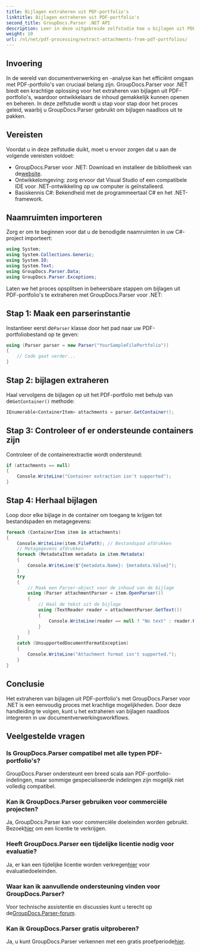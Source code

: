 ```yaml
---
title: Bijlagen extraheren uit PDF-portfolio's
linktitle: Bijlagen extraheren uit PDF-portfolio's
second_title: GroupDocs.Parser .NET API
description: Leer in deze uitgebreide zelfstudie hoe u bijlagen uit PDF-portfolio's kunt extraheren met GroupDocs.Parser voor .NET.
weight: 10
url: /nl/net/pdf-processing/extract-attachments-from-pdf-portfolios/
---
```

## Invoering
In de wereld van documentverwerking en -analyse kan het efficiënt omgaan met PDF-portfolio's van cruciaal belang zijn. GroupDocs.Parser voor .NET biedt een krachtige oplossing voor het extraheren van bijlagen uit PDF-portfolio's, waardoor ontwikkelaars de inhoud gemakkelijk kunnen openen en beheren. In deze zelfstudie wordt u stap voor stap door het proces geleid, waarbij u GroupDocs.Parser gebruikt om bijlagen naadloos uit te pakken.
## Vereisten
Voordat u in deze zelfstudie duikt, moet u ervoor zorgen dat u aan de volgende vereisten voldoet:
-  GroupDocs.Parser voor .NET: Download en installeer de bibliotheek van de[website](https://releases.groupdocs.com/parser/net/).
- Ontwikkelomgeving: zorg ervoor dat Visual Studio of een compatibele IDE voor .NET-ontwikkeling op uw computer is geïnstalleerd.
- Basiskennis C#: Bekendheid met de programmeertaal C# en het .NET-framework.

## Naamruimten importeren
Zorg er om te beginnen voor dat u de benodigde naamruimten in uw C#-project importeert:
```csharp
using System;
using System.Collections.Generic;
using System.IO;
using System.Text;
using GroupDocs.Parser.Data;
using GroupDocs.Parser.Exceptions;
```
Laten we het proces opsplitsen in beheersbare stappen om bijlagen uit PDF-portfolio's te extraheren met GroupDocs.Parser voor .NET:
## Stap 1: Maak een parserinstantie
 Instantieer eerst de`Parser` klasse door het pad naar uw PDF-portfoliobestand op te geven:
```csharp
using (Parser parser = new Parser("YourSampleFilePortfolio"))
{
    // Code gaat verder...
}
```
## Stap 2: bijlagen extraheren
 Haal vervolgens de bijlagen op uit het PDF-portfolio met behulp van de`GetContainer()` methode:
```csharp
IEnumerable<ContainerItem> attachments = parser.GetContainer();
```
## Stap 3: Controleer of er ondersteunde containers zijn
Controleer of de containerextractie wordt ondersteund:
```csharp
if (attachments == null)
{
    Console.WriteLine("Container extraction isn't supported");
}
```
## Stap 4: Herhaal bijlagen
Loop door elke bijlage in de container om toegang te krijgen tot bestandspaden en metagegevens:
```csharp
foreach (ContainerItem item in attachments)
{
    Console.WriteLine(item.FilePath); // Bestandspad afdrukken
    // Metagegevens afdrukken
    foreach (MetadataItem metadata in item.Metadata)
    {
        Console.WriteLine($"{metadata.Name}: {metadata.Value}");
    }
    try
    {
        // Maak een Parser-object voor de inhoud van de bijlage
        using (Parser attachmentParser = item.OpenParser())
        {
            // Haal de tekst uit de bijlage
            using (TextReader reader = attachmentParser.GetText())
            {
                Console.WriteLine(reader == null ? "No text" : reader.ReadToEnd());
            }
        }
    }
    catch (UnsupportedDocumentFormatException)
    {
        Console.WriteLine("Attachment format isn't supported.");
    }
}
```

## Conclusie
Het extraheren van bijlagen uit PDF-portfolio's met GroupDocs.Parser voor .NET is een eenvoudig proces met krachtige mogelijkheden. Door deze handleiding te volgen, kunt u het extraheren van bijlagen naadloos integreren in uw documentverwerkingsworkflows.

## Veelgestelde vragen
### Is GroupDocs.Parser compatibel met alle typen PDF-portfolio's?
GroupDocs.Parser ondersteunt een breed scala aan PDF-portfolio-indelingen, maar sommige gespecialiseerde indelingen zijn mogelijk niet volledig compatibel.
### Kan ik GroupDocs.Parser gebruiken voor commerciële projecten?
 Ja, GroupDocs.Parser kan voor commerciële doeleinden worden gebruikt. Bezoek[hier](https://purchase.groupdocs.com/buy) om een licentie te verkrijgen.
### Heeft GroupDocs.Parser een tijdelijke licentie nodig voor evaluatie?
Ja, er kan een tijdelijke licentie worden verkregen[hier](https://purchase.groupdocs.com/temporary-license/) voor evaluatiedoeleinden.
### Waar kan ik aanvullende ondersteuning vinden voor GroupDocs.Parser?
 Voor technische assistentie en discussies kunt u terecht op de[GroupDocs.Parser-forum](https://forum.groupdocs.com/c/parser/17).
### Kan ik GroupDocs.Parser gratis uitproberen?
 Ja, u kunt GroupDocs.Parser verkennen met een gratis proefperiode[hier](https://releases.groupdocs.com/).